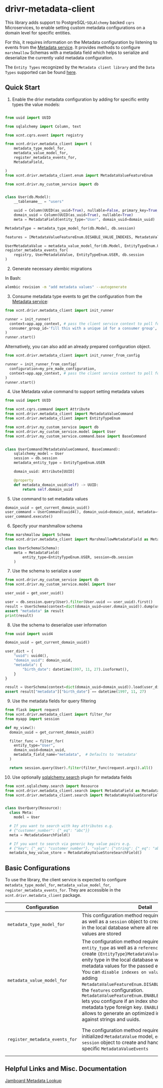 # drivr-metadata-client

This library adds support to PostgreSQL-`SQLAlchemy` backed `cqrs` Microservices, to enable setting custom metadata configurations on a domain level for specific entities.

For this, it requires information on the Metadata configuration by listening to events from the [Metadata service](https://github.com/xcnt/drivr-metadata).
It provides methods to configure `marshmallow` Schemas with a metadata field which helps to serialize and deserialize the currently valid metadata configuration.

The `Entity Types` recognized by the `Metadata client library` and the `Data Types` supported can be found [here](https://github.com/xcnt/drivr-metadata/blob/develop/doc/spec.md).

## Quick Start

1. Enable the drivr metadata configuration by adding for specific entity types the value models:

```python

from uuid import UUID

from sqlalchemy import Column, text

from xcnt.cqrs.event import registry

from xcnt.drivr.metadata_client import (
    metadata_type_model_for,
    metadata_value_model_for,
    register_metadata_events_for,
    MetadataField,

)
from xcnt.drivr.metadata_client.enum import MetadataValueFeatureEnum

from xcnt.drivr.my_custom_service import db


class User(db.Model):
    __tablename__ = "users"

    uuid = Column(UUID(as_uuid=True), nullable=False, primary_key=True, server_default=text("gen_random_uuid()"))
    domain_uuid = Column(UUID(as_uuid=True), nullable=True)
    meta = MetadataField(entity_type="User", domain_uuid=domain_uuid)  # ensure entity_type is always in `PascalCase`

MetadataType = metadata_type_model_for(db.Model, db.session)

features = [MetadataValueFeatureEnum.DISABLE_VALUE_INDEXES, MetadataValueFeatureEnum.ENABLE_METADATA_TYPE_INDEX]  # This is optional to disable indexes for metadata values.

UserMetadataValue = metadata_value_model_for(db.Model, EntityTypeEnum.USER, User, features)
register_metadata_events_for(
    registry, UserMetadataValue, EntityTypeEnum.USER, db.session
)

```

2. Generate necessary alembic migrations

In Bash:

```bash
alembic revision -m "add metadata values" --autogenerate
```

3. Consume metadata type events to get the configuration from the [Metadata service](https://github.com/xcnt/drivr-metadata):

```python
from xcnt.drivr.metadata_client import init_runner

runner = init_runner(
  context=app.app_context, # pass the client service context to poll for new Metadata events pushed to kafka
  consumer_group_id='fill this with a unique id for a consumer group',
)
runner.start()
```

Alternatively, you can also add an already prepared configuration object.

```python
from xcnt.drivr.metadata_client import init_runner_from_config

runner = init_runner_from_config(
  configuration=my_pre_made_configuration,
  context=app.app_context, # pass the client service context to poll for new Metadata events pushed to kafka
)
runner.start()
```

4. Use Metadata value command to support setting metadata values

```python
from uuid import UUID

from xcnt.cqrs.command import Attribute
from xcnt.drivr.metadata_client import MetadataValueCommand
from xcnt.drivr.metadata_client import EntityTypeEnum

from xcnt.drivr.my_custom_service import db
from xcnt.drivr.my_custom_service.model import User
from xcnt.drivr.my_custom_service.command.base import BaseCommand


class UserCommand(MetadataValueCommand, BaseCommand):
    sqlalchemy_model = User
    session = db.session
    metadata_entity_type = EntityTypeEnum.USER

    domain_uuid: Attribute[UUID]

    @property
    def metadata_domain_uuid(self) -> UUID:
        return self.domain_uuid

```

5. Use command to set metadata values

```python
domain_uuid = get_current_domain_uuid()
user_command = UserCommand(uuid4(), domain_uuid=domain_uuid, metadata={"birth_date": datetime(2020, 1, 30)})
user_command.execute()
```

6. Specify your marshmallow schema

```python
from marshmallow import Schema
from xcnt.drivr.metadata_client import MarshmallowMetadataField as MetadataField

class UserSchema(Schema):
    meta = MetadataField(
        entity_type=EntityTypeEnum.USER, session=db.session
    )
```

7. Use the schema to serialize a user

```python
from xcnt.drivr.my_custom_service import db
from xcnt.drivr.my_custom_service.model import User

user_uuid = get_user_uuid()

user = db.session.query(User).filter(User.uuid == user_uuid).first()
result = UserSchema(context=dict(domain_uuid=user.domain_uuid)).dump(user)
assert "metadata" in result
print(result)
```

8. Use the schema to deserialize user information

```python
from uuid import uuid4

domain_uuid = get_current_domain_uuid()

user_dict = {
    "uuid": uuid4(),
    "domain_uuid": domain_uuid,
    "metadata": {
        "birth_date": datetime(1997, 11, 27).isoformat(),
    }
}

result = UserSchema(context=dict(domain_uuid=domain_uuid)).load(user_dict)
assert result["metadata"]["birth_date"] == datetime(1997, 11, 27)
```

9. Use the metadata fields for query filtering

```python
from flask import request
from xcnt.drivr.metadata_client import filter_for
from myapp import session

def my_view():
  domain_uuid = get_current_domain_uuid()

  filter_func = filter_for(
    entity_type="User",
    domain_uuid=domain_uuid,
    metadata_field_name="metadata",  # Defaults to 'metadata'
  )

  return session.query(User).filter(filter_func(request.args)).all()

```

10. Use optionally [sqlalchemy search](https://github.com/xcnt/sqlalchemy-search/) plugin for metadata fields

```python
from xcnt.sqlalchemy.search import Resource
from xcnt.drivr.metadata_client.search import MetadataField as MetadataSearchField
from xcnt.drivr.metadata_client.search import MetadataKeyValueStoreField as MetadataKeyValueStoreSearchField


class UserQuery(Resource):
  class Meta:
    model = User

  # If you want to search with key attributes e.g.
  # {"customer_number": {"_eq": "abc"}}
  meta = MetadataSearchField()

  # If you want to search via generic key value pairs e.g.
  # {"key": {"_eq": "customer_number"}, "value": {"string": {"_eq": "abc"}}}
  metadata_key_value_store = MetadataKeyValueStoreSearchField()

```

## Basic Configurations

To use the library, the client service is expected to configure `metadata_type_model_for`, `metadata_value_model_for`, `register_metadata_events_for`. They are accessible in the `xcnt.drivr.metadata_client` package.

| Configuration                  | Detail                                                                                                                                                                                                                                                                                                                                                                                                                                                                                                                                                                                                                                                                                    | Returns                                                              |
| ------------------------------ | ----------------------------------------------------------------------------------------------------------------------------------------------------------------------------------------------------------------------------------------------------------------------------------------------------------------------------------------------------------------------------------------------------------------------------------------------------------------------------------------------------------------------------------------------------------------------------------------------------------------------------------------------------------------------------------------- | -------------------------------------------------------------------- |
| `metadata_type_model_for`      | This configuration method requires a `declarative_base` as well as a `session` object to create `MetadataType` table in the local database where all received metadata values are stored                                                                                                                                                                                                                                                                                                                                                                                                                                                                                                  | Initialized `MetadataType` model class                               |
| `metadata_value_model_for`     | The configuration method requires a `declarative_base`, `entity_type` as well as a `reference_entity_model` to create `{EntityType}MetadataValue` table specific to the enity type in the local database where all received metadata values for the passed entity type are stored. You can `disable indexes on values` on these tables by adding `MetadataValueFeatureEnum.DISABLE_VALUE_INDEXES` into the `features` configuration. `MetadataValueFeatureEnum.ENABLE_METADATA_TYPE_INDEX` lets you configure if an index should be added to the metadata type foreign key. `ENABLE_GIN_INDEX_FOR_LIKE` allows to generate an optimized index for LIKE queries against strings and uuids. | Initialized `MetadataValue` class specific to the passed entity type |
| `register_metadata_events_for` | The configuration method requires a `Registry` object, initialized `MetadataValue` model, `enity_type` as well as a `session` object to create and handle `entity_type` specific `MetadataValueEvents`                                                                                                                                                                                                                                                                                                                                                                                                                                                                                    | Mapping dictionary for each event type with the actual `Event`       |

## Helpful Links and Misc. Documentation

[Jamboard Metadata Lookup](https://jamboard.google.com/d/1904cigdro075Y8dxkA9PkeZX_7rrO1pzoY7TDGL7b14/viewer)
